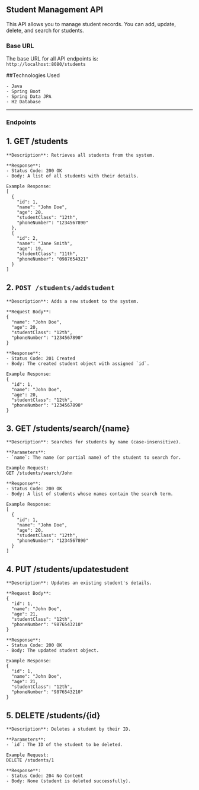 ## Student Management API

This API allows you to manage student records. You can add, update, delete, and search for students.

### Base URL
The base URL for all API endpoints is:  
`http://localhost:8080/students`

##Technologies Used
```
- Java
- Spring Boot
- Spring Data JPA
- H2 Database
```
---

### Endpoints

## 1. GET /students
```
**Description**: Retrieves all students from the system.

**Response**:
- Status Code: 200 OK
- Body: A list of all students with their details.

Example Response:
[
  {
    "id": 1,
    "name": "John Doe",
    "age": 20,
    "studentClass": "12th",
    "phoneNumber": "1234567890"
  },
  {
    "id": 2,
    "name": "Jane Smith",
    "age": 19,
    "studentClass": "11th",
    "phoneNumber": "0987654321"
  }
]
```


## 2. `POST /students/addstudent`
```plaintext
**Description**: Adds a new student to the system.

**Request Body**:
{
  "name": "John Doe",
  "age": 20,
  "studentClass": "12th",
  "phoneNumber": "1234567890"
}

**Response**:
- Status Code: 201 Created
- Body: The created student object with assigned `id`.

Example Response:
{
  "id": 1,
  "name": "John Doe",
  "age": 20,
  "studentClass": "12th",
  "phoneNumber": "1234567890"
}
```

## 3. GET /students/search/{name}
```
**Description**: Searches for students by name (case-insensitive).

**Parameters**:
- `name`: The name (or partial name) of the student to search for.

Example Request:  
GET /students/search/John

**Response**:
- Status Code: 200 OK
- Body: A list of students whose names contain the search term.

Example Response:
[
  {
    "id": 1,
    "name": "John Doe",
    "age": 20,
    "studentClass": "12th",
    "phoneNumber": "1234567890"
  }
]
```

## 4. PUT /students/updatestudent
```
**Description**: Updates an existing student's details.

**Request Body**:
{
  "id": 1,
  "name": "John Doe",
  "age": 21,
  "studentClass": "12th",
  "phoneNumber": "9876543210"
}

**Response**:
- Status Code: 200 OK
- Body: The updated student object.

Example Response:
{
  "id": 1,
  "name": "John Doe",
  "age": 21,
  "studentClass": "12th",
  "phoneNumber": "9876543210"
}
```

## 5. DELETE /students/{id}
```
**Description**: Deletes a student by their ID.

**Parameters**:
- `id`: The ID of the student to be deleted.

Example Request:  
DELETE /students/1

**Response**:
- Status Code: 204 No Content
- Body: None (student is deleted successfully).

```



